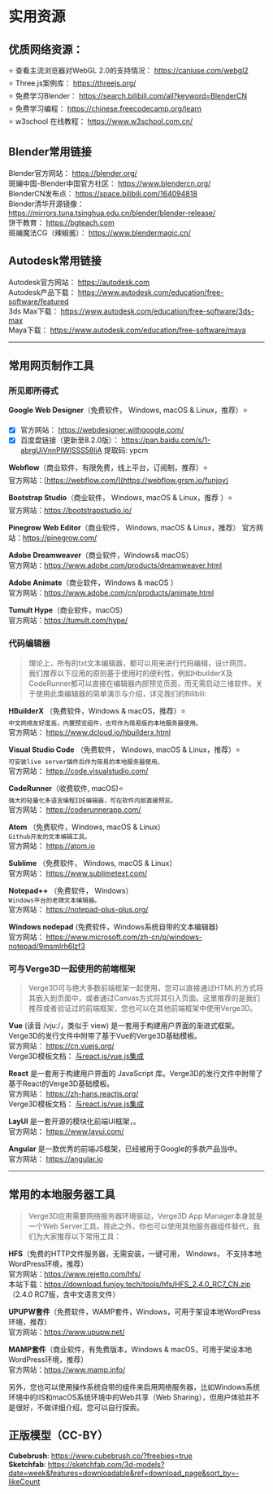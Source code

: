 # 实用资源

## 优质网络资源：

:star: 查看主流浏览器对WebGL 2.0的支持情况： https://caniuse.com/webgl2  
:star: Three.js案例库： https://threejs.org/  
:star: 免费学习Blender： https://search.bilibili.com/all?keyword=BlenderCN  
:star:  免费学习编程： https://chinese.freecodecamp.org/learn   
:star:  w3school 在线教程： https://www.w3school.com.cn/  

## Blender常用链接

Blender官方网站： https://blender.org/  
斑斓中国-Blender中国官方社区： https://www.blendercn.org/  
BlenderCN发布点： https://space.bilibili.com/164094818  
Blender清华开源镜像： https://mirrors.tuna.tsinghua.edu.cn/blender/blender-release/  
饼干教育： https://bgteach.com  
斑斓魔法CG（辣椒酱）： https://www.blendermagic.cn/

## Autodesk常用链接
Autodesk官方网站： https://autodesk.com  
Autodesk产品下载： https://www.autodesk.com/education/free-software/featured  
3ds Max下载： https://www.autodesk.com/education/free-software/3ds-max  
Maya下载： https://www.autodesk.com/education/free-software/maya
___

## 常用网页制作工具

### 所见即所得式

**Google Web Designer**（免费软件， Windows, macOS & Linux，推荐）:star:  
- [x] 官方网站： https://webdesigner.withgoogle.com/  
- [x] 百度盘链接（更新至8.2.0版）： https://pan.baidu.com/s/1-abrgUiVnnPIWlSSS58liA 提取码: ypcm  

**Webflow**（商业软件，有限免费，线上平台，订阅制，推荐）:star:  
官方网站：[https://webflow.com/](https://webflow.grsm.io/funjoy)

**Bootstrap Studio**（商业软件， Windows, macOS & Linux，推荐 ）:star:  
官方网站：https://bootstrapstudio.io/

**Pinegrow Web Editor**（商业软件， Windows, macOS & Linux，推荐）
官方网站：https://pinegrow.com/   

**Adobe Dreamweaver**（商业软件，Windows& macOS）  
官方网站：https://www.adobe.com/products/dreamweaver.html

**Adobe Animate**（商业软件，Windows & macOS ）  
官方网站：https://www.adobe.com/cn/products/animate.html

**Tumult Hype**（商业软件，macOS）  
官方网站：https://tumult.com/hype/

### 代码编辑器
> 理论上，所有的txt文本编辑器，都可以用来进行代码编辑，设计网页。  
> 我们推荐以下应用的原则基于使用时的便利性，例如HbuilderX及CodeRunner都可以直接在编辑器内部预览页面，而无需启动三维软件。关于使用此类编辑器的简单演示与介绍，详见我们的Bilibili: 

**HBuilderX** （免费软件，Windows & macOS，推荐）:star:  
```中文网络友好度高，内置预览组件，也可作为简易版的本地服务器使用。```  
官方网站： https://www.dcloud.io/hbuilderx.html

**Visual Studio Code** （免费软件， Windows, macOS & Linux，推荐）:star:  
```可安装live server插件后作为简易的本地服务器使用。```  
官方网站： https://code.visualstudio.com/

**CodeRunner**（收费软件, macOS):star:  
```强大的轻量化多语言编程IDE编辑器，可在软件内部直接预览。```  
官方网站： https://coderunnerapp.com/

**Atom** （免费软件，Windows, macOS & Linux）  
```Github开发的文本编辑工具。```  
官方网站： https://atom.io

**Sublime** （免费软件， Windows, macOS & Linux）  
官方网站： https://www.sublimetext.com/

**Notepad++** （免费软件， Windows）  
```Windows平台的老牌文本编辑器。```  
官方网站： https://notepad-plus-plus.org/

**Windows nodepad** (免费软件，Windows系统自带的文本编辑器)  
官方网站： https://www.microsoft.com/zh-cn/p/windows-notepad/9msmlrh6lzf3

### 可与Verge3D一起使用的前端框架
> Verge3D可与绝大多数前端框架一起使用，您可以直接通过HTML的方式将其嵌入到页面中，或者通过Canvas方式将其引入页面。这里推荐的是我们推荐或者验证过的前端框架，您也可以在其他前端框架中使用Verge3D。

**Vue**  (读音 /vjuː/，类似于 view) 是一套用于构建用户界面的渐进式框架。Verge3D的发行文件中附带了基于Vue的Verge3D基础模板。  
官方网站： https://cn.vuejs.org/  
Verge3D模板文档： [与react.js/vue.js集成](https://www.soft8soft.com/docs/manual/zh/programmers_guide/Integration-with-Reactjs-Vuejs.html)

**React** 是一套用于构建用户界面的 JavaScript 库。Verge3D的发行文件中附带了基于React的Verge3D基础模板。  
官方网站： https://zh-hans.reactjs.org/  
Verge3D模板文档： [与react.js/vue.js集成](https://www.soft8soft.com/docs/manual/zh/programmers_guide/Integration-with-Reactjs-Vuejs.html)

**LayUI** 是一套开源的模块化前端UI框架，。  
官方网站： https://www.layui.com/

**Angular** 是一款优秀的前端JS框架，已经被用于Google的多款产品当中。  
官方网站： https://angular.io

___

## 常用的本地服务器工具
> Verge3D应用需要网络服务器环境驱动，Verge3D App Manager本身就是一个Web Server工具。除此之外，你也可以使用其他服务器组件替代，我们为大家推荐以下常用工具：

**HFS**（免费的HTTP文件服务器，无需安装，一键可用， Windows， 不支持本地WordPress环境，推荐）  
官方网站：https://www.rejetto.com/hfs/  
本站下载：https://download.funjoy.tech/tools/hfs/HFS_2.4.0_RC7_CN.zip （2.4.0 RC7版，含中文语言文件）

**UPUPW套件**（免费软件，WAMP套件，Windows，可用于架设本地WordPress环境，推荐）  
官方网站：https://www.upupw.net/

**MAMP套件**（商业软件，有免费版本，Windows & macOS，可用于架设本地WordPress环境，推荐）  
官方网站：https://www.mamp.info/

另外，您也可以使用操作系统自带的组件来启用网络服务器，比如Windows系统环境中的IIS和macOS系统环境中的Web共享（Web Sharing），但用户体验并不是很好，不做详细介绍，您可以自行探索。



## 正版模型（CC-BY）
**Cubebrush**: https://www.cubebrush.co/?freebies=true  
**Sketchfab**: https://sketchfab.com/3d-models?date=week&features=downloadable&ref=download_page&sort_by=-likeCount  
